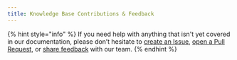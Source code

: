 ```yaml
---
title: Knowledge Base Contributions & Feedback
---
```


{% hint style="info" %}
If you need help with anything that isn't yet covered in our documentation, please don’t hesitate to [create an Issue](https://github.com/packfiles/kb.packfiles.io/issues/new/choose), [open a Pull Request](https://github.com/packfiles/kb.packfiles.io/compare), or [share feedback](https://pack.fm/warp/feedback) with our team.
{% endhint %}
